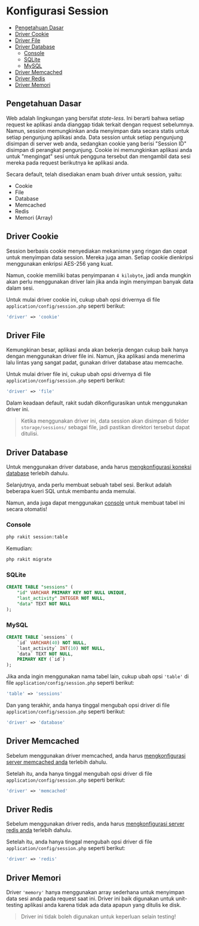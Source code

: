 # Konfigurasi Session

<!-- MarkdownTOC autolink="true" autoanchor="true" levels="2,3" bracket="round" lowercase="only_ascii" -->

-   [Pengetahuan Dasar](#pengetahuan-dasar)
-   [Driver Cookie](#driver-cookie)
-   [Driver File](#driver-file)
-   [Driver Database](#driver-database)
    -   [Console](#console)
    -   [SQLite](#sqlite)
    -   [MySQL](#mysql)
-   [Driver Memcached](#driver-memcached)
-   [Driver Redis](#driver-redis)
-   [Driver Memori](#driver-memori)

<!-- /MarkdownTOC -->

<a id="pengetahuan-dasar"></a>

## Pengetahuan Dasar

Web adalah lingkungan yang bersifat _state-less_. Ini berarti bahwa setiap request ke aplikasi anda dianggap tidak terkait dengan request sebelumnya. Namun, session memungkinkan anda menyimpan data secara statis untuk setiap pengunjung aplikasi anda. Data session untuk setiap pengunjung disimpan di server web anda, sedangkan cookie yang berisi "Session ID" disimpan di perangkat pengunjung. Cookie ini memungkinkan aplikasi anda untuk "mengingat" sesi untuk pengguna tersebut dan mengambil data sesi mereka pada request berikutnya ke aplikasi anda.

Secara default, telah disediakan enam buah driver untuk session, yaitu:

-   Cookie
-   File
-   Database
-   Memcached
-   Redis
-   Memori (Array)

<a id="driver-cookie"></a>

## Driver Cookie

Session berbasis cookie menyediakan mekanisme yang ringan dan cepat untuk menyimpan data session.
Mereka juga aman. Setiap cookie dienkripsi menggunakan enkripsi AES-256 yang kuat.

Namun, cookie memiliki batas penyimpanan `4 kilobyte`, jadi anda mungkin akan perlu menggunakan
driver lain jika anda ingin menyimpan banyak data dalam sesi.

Untuk mulai driver cookie ini, cukup ubah opsi drivernya di file `application/config/session.php` seperti berikut:

```php
'driver' => 'cookie'
```

<a id="driver-file"></a>

## Driver File

Kemungkinan besar, aplikasi anda akan bekerja dengan cukup baik hanya dengan menggunakan driver file ini.
Namun, jika aplikasi anda menerima lalu lintas yang sangat padat, gunakan driver database atau memcache.

Untuk mulai driver file ini, cukup ubah opsi drivernya di file `application/config/session.php` seperti berikut:

```php
'driver' => 'file'
```

Dalam keadaan default, rakit sudah dikonfigurasikan untuk menggunakan driver ini.

> Ketika menggunakan driver ini, data session akan disimpan di folder `storage/sessions/` sebagai file,
> jadi pastikan direktori tersebut dapat ditulisi.

<a id="driver-database"></a>

## Driver Database

Untuk menggunakan driver database, anda harus [mengkonfigurasi koneksi database](/docs/en/database/config) terlebih dahulu.

Selanjutnya, anda perlu membuat sebuah tabel sesi. Berikut adalah beberapa kueri SQL untuk membantu anda memulai.

Namun, anda juga dapat menggunakan [console](/docs/en/console) untuk membuat tabel ini secara otomatis!

<a id="console"></a>

### Console

```bash
php rakit session:table
```

Kemudian:

```bash
php rakit migrate
```

<a id="sqlite"></a>

### SQLite

```sql
CREATE TABLE "sessions" (
    "id" VARCHAR PRIMARY KEY NOT NULL UNIQUE,
    "last_activity" INTEGER NOT NULL,
    "data" TEXT NOT NULL
);
```

<a id="mysql"></a>

### MySQL

```sql
CREATE TABLE `sessions` (
    `id` VARCHAR(40) NOT NULL,
    `last_activity` INT(10) NOT NULL,
    `data` TEXT NOT NULL,
    PRIMARY KEY (`id`)
);
```

Jika anda ingin menggunakan nama tabel lain, cukup ubah opsi `'table'` di
file `application/config/session.php` seperti berikut:

```php
'table' => 'sessions'
```

Dan yang terakhir, anda hanya tinggal mengubah opsi driver di file `application/config/session.php` seperti berikut:

```php
'driver' => 'database'
```

<a id="driver-memcached"></a>

## Driver Memcached

Sebelum menggunakan driver memcached, anda harus [mengkonfigurasi server memcached anda](https://github.com/memcached/memcached/wiki/ConfiguringServer) terlebih dahulu.

Setelah itu, anda hanya tinggal mengubah opsi driver di file `application/config/session.php` seperti berikut:

```php
'driver' => 'memcached'
```

<a id="driver-redis"></a>

## Driver Redis

Sebelum menggunakan driver redis, anda harus [mengkonfigurasi server redis anda](/docs/en/database/redis#config) terlebih dahulu.

Setelah itu, anda hanya tinggal mengubah opsi driver di file `application/config/session.php` seperti berikut:

```php
'driver' => 'redis'
```

<a id="driver-memori"></a>

## Driver Memori

Driver `'memory'` hanya menggunakan array sederhana untuk menyimpan data sesi anda pada request saat ini.
Driver ini baik digunakan untuk unit-testing aplikasi anda karena tidak ada data apapun yang ditulis ke disk.

> Driver ini tidak boleh digunakan untuk keperluan selain testing!
